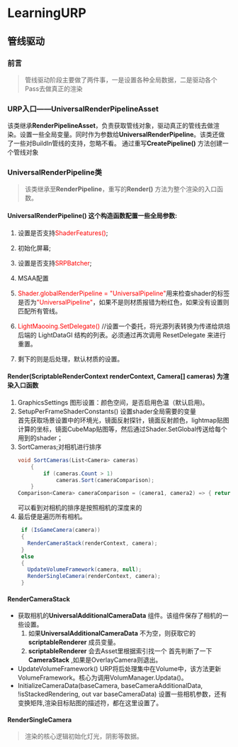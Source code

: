 # LearningURP
## 管线驱动
### 前言
> 管线驱动阶段主要做了两件事，一是设置各种全局数据，二是驱动各个Pass去做真正的渲染
### URP入口——UniversalRenderPipelineAsset
该类继承**RenderPipelineAsset**，负责获取管线对象，驱动真正的管线去做渲染。设置一些全局变量。同时作为参数给**UniversalRenderPipeline**。该类还做了一些对BuildIn管线的支持，忽略不看。
通过重写**CreatePipeline()** 方法创建一个管线对象



### UniversalRenderPipeline类
> 该类继承至**RenderPipeline**，重写的**Render()** 方法为整个渲染的入口函数。
#### UniversalRenderPipeline() 这个构造函数配置一些全局参数:  
1. 设置是否支持<font color = red>ShaderFeatures()</font>;  
2. 初始化屏幕;    

3. 设置是否支持<font color = red>SRPBatcher</font>;  
4. MSAA配置 
5.  <font color = red>Shader.globalRenderPipeline = "UniversalPipeline"</font>用来检查shader的标签是否为<font color = red>"UniversalPipeline"</font>，如果不是则材质报错为粉红色，如果没有设置则匹配所有管线。  
6. <font color = red>LightMaooing.SetDelegate()</font> //设置一个委托，将光源列表转换为传递给烘焙后端的 LightDataGI 结构的列表。必须通过再次调用 ResetDelegate 来进行重置。  
7. 剩下的则是后处理，默认材质的设置。  

#### Render(ScriptableRenderContext renderContext, Camera[] cameras) 为渲染入口函数
 1. GraphicsSettings 图形设置：颜色空间，是否启用色温（默认启用)。  
 2. SetupPerFrameShaderConstants() 设置shader全局需要的变量   
   首先获取场景设置中的环境光，镜面反射探针，镜面反射颜色，lightmap贴图计算的坐标，镜面CubeMap贴图等，然后通过Shader.SetGlobal传送给每个用到的shader；
 3. SortCameras;对相机进行排序
    ```C#
    void SortCameras(List<Camera> cameras)
        {
            if (cameras.Count > 1)
                cameras.Sort(cameraComparison);
        }
    Comparison<Camera> cameraComparison = (camera1, camera2) => { return (int)camera1.depth - (int)camera2.depth; };
    ```
    可以看到对相机的排序是按照相机的深度来的
  4. 最后便是遍历所有相机。
     ```C#
      if (IsGameCamera(camera))
      {
        RenderCameraStack(renderContext, camera);
      }     
      else
      {
        UpdateVolumeFramework(camera, null);
        RenderSingleCamera(renderContext, camera);
      }
     ```
#### RenderCameraStack 
- 获取相机的**UniversalAdditionalCameraData** 组件。该组件保存了相机的一些设置。
  1. 如果**UniversalAdditionalCameraData** 不为空，则获取它的**scriptableRenderer** 成员变量。
  2. **scriptableRenderer** 会去Asset里根据索引找一个
首先判断了一下**CameraStack** ,如果是OverlayCamera则退出。
- UpdateVolumeFramework()
   URP将后处理集中在Volume中，该方法更新VolumeFramework。核心为调用VolumManager.Updata()。
- InitializeCameraData(baseCamera, baseCameraAdditionalData, !isStackedRendering, out var baseCameraData)
   设置一些相机参数，还有变换矩阵,渲染目标贴图的描述符，都在这里设置了。
#### RenderSingleCamera
> 渲染的核心逻辑初始化灯光，阴影等数据。

 